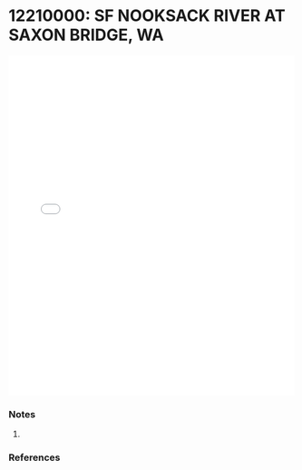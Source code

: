 # 12210000: SF NOOKSACK RIVER AT SAXON BRIDGE, WA

<iframe src="/distribution_estimation/_static/stations/12210000_fdc.html" width="100%" height="600" frameborder="0"></iframe>

### Notes
1. 

### References

